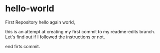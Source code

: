 # hello-world
First Repository
hello again world,

this is an attempt at creating my first commit to my readme-edits branch.  Let's find out if I followed the instructions or not. 

end firts commit. 

